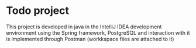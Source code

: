 # Todo project

This project is developed in java in the IntelliJ IDEA development environment using the Spring framework, PostgreSQL and interaction with it is implemented through Postman (workkspace files are attached to it)
